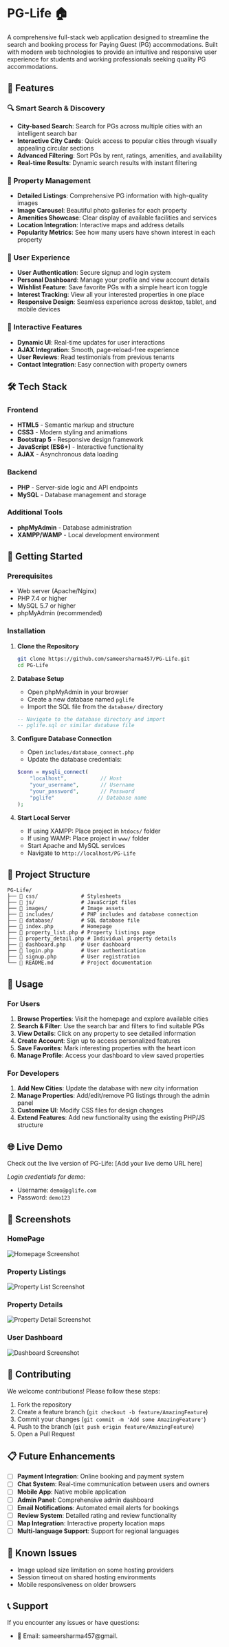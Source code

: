 # PG-Life 🏠

A comprehensive full-stack web application designed to streamline the search and booking process for Paying Guest (PG) accommodations. Built with modern web technologies to provide an intuitive and responsive user experience for students and working professionals seeking quality PG accommodations.

## 🌟 Features

### 🔍 **Smart Search & Discovery**
- **City-based Search**: Search for PGs across multiple cities with an intelligent search bar
- **Interactive City Cards**: Quick access to popular cities through visually appealing circular sections
- **Advanced Filtering**: Sort PGs by rent, ratings, amenities, and availability
- **Real-time Results**: Dynamic search results with instant filtering

### 🏡 **Property Management**
- **Detailed Listings**: Comprehensive PG information with high-quality images
- **Image Carousel**: Beautiful photo galleries for each property
- **Amenities Showcase**: Clear display of available facilities and services
- **Location Integration**: Interactive maps and address details
- **Popularity Metrics**: See how many users have shown interest in each property

### 👤 **User Experience**
- **User Authentication**: Secure signup and login system
- **Personal Dashboard**: Manage your profile and view account details
- **Wishlist Feature**: Save favorite PGs with a simple heart icon toggle
- **Interest Tracking**: View all your interested properties in one place
- **Responsive Design**: Seamless experience across desktop, tablet, and mobile devices

### 📱 **Interactive Features**
- **Dynamic UI**: Real-time updates for user interactions
- **AJAX Integration**: Smooth, page-reload-free experience
- **User Reviews**: Read testimonials from previous tenants
- **Contact Integration**: Easy connection with property owners

## 🛠️ Tech Stack

### Frontend
- **HTML5** - Semantic markup and structure
- **CSS3** - Modern styling and animations
- **Bootstrap 5** - Responsive design framework
- **JavaScript (ES6+)** - Interactive functionality
- **AJAX** - Asynchronous data loading

### Backend
- **PHP** - Server-side logic and API endpoints
- **MySQL** - Database management and storage

### Additional Tools
- **phpMyAdmin** - Database administration
- **XAMPP/WAMP** - Local development environment

## 🚀 Getting Started

### Prerequisites
- Web server (Apache/Nginx)
- PHP 7.4 or higher
- MySQL 5.7 or higher
- phpMyAdmin (recommended)

### Installation

1. **Clone the Repository**
   ```bash
   git clone https://github.com/sameersharma457/PG-Life.git
   cd PG-Life
   ```

2. **Database Setup**
   - Open phpMyAdmin in your browser
   - Create a new database named `pglife`
   - Import the SQL file from the `database/` directory
   ```sql
   -- Navigate to the database directory and import
   -- pglife.sql or similar database file
   ```

3. **Configure Database Connection**
   - Open `includes/database_connect.php`
   - Update the database credentials:
   ```php
   $conn = mysqli_connect(
       "localhost",           // Host
       "your_username",       // Username
       "your_password",       // Password
       "pglife"              // Database name
   );
   ```

4. **Start Local Server**
   - If using XAMPP: Place project in `htdocs/` folder
   - If using WAMP: Place project in `www/` folder
   - Start Apache and MySQL services
   - Navigate to `http://localhost/PG-Life`

## 📁 Project Structure

```
PG-Life/
├── 📁 css/              # Stylesheets
├── 📁 js/               # JavaScript files
├── 📁 images/           # Image assets
├── 📁 includes/         # PHP includes and database connection
├── 📁 database/         # SQL database file
├── 📄 index.php         # Homepage
├── 📄 property_list.php # Property listings page
├── 📄 property_detail.php # Individual property details
├── 📄 dashboard.php     # User dashboard
├── 📄 login.php         # User authentication
├── 📄 signup.php        # User registration
└── 📄 README.md         # Project documentation
```

## 🎯 Usage

### For Users
1. **Browse Properties**: Visit the homepage and explore available cities
2. **Search & Filter**: Use the search bar and filters to find suitable PGs
3. **View Details**: Click on any property to see detailed information
4. **Create Account**: Sign up to access personalized features
5. **Save Favorites**: Mark interesting properties with the heart icon
6. **Manage Profile**: Access your dashboard to view saved properties

### For Developers
1. **Add New Cities**: Update the database with new city information
2. **Manage Properties**: Add/edit/remove PG listings through the admin panel
3. **Customize UI**: Modify CSS files for design changes
4. **Extend Features**: Add new functionality using the existing PHP/JS structure

## 🌐 Live Demo

Check out the live version of PG-Life: [Add your live demo URL here]

*Login credentials for demo:*
- Username: `demo@pglife.com`
- Password: `demo123`

## 📸 Screenshots

### HomePage
![Homepage Screenshot](images/homepage-preview.png)

### Property Listings
![Property List Screenshot](images/property-list-preview.png)

### Property Details
![Property Detail Screenshot](images/property-detail-preview.png)

### User Dashboard
![Dashboard Screenshot](images/dashboard-preview.png)

## 🤝 Contributing

We welcome contributions! Please follow these steps:

1. Fork the repository
2. Create a feature branch (`git checkout -b feature/AmazingFeature`)
3. Commit your changes (`git commit -m 'Add some AmazingFeature'`)
4. Push to the branch (`git push origin feature/AmazingFeature`)
5. Open a Pull Request

## 📋 Future Enhancements

- [ ] **Payment Integration**: Online booking and payment system
- [ ] **Chat System**: Real-time communication between users and owners
- [ ] **Mobile App**: Native mobile application
- [ ] **Admin Panel**: Comprehensive admin dashboard
- [ ] **Email Notifications**: Automated email alerts for bookings
- [ ] **Review System**: Detailed rating and review functionality
- [ ] **Map Integration**: Interactive property location maps
- [ ] **Multi-language Support**: Support for regional languages

## 🐛 Known Issues

- Image upload size limitation on some hosting providers
- Session timeout on shared hosting environments
- Mobile responsiveness on older browsers

## 📞 Support

If you encounter any issues or have questions:

- 📧 Email: sameersharma457@gmail.
